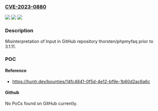 ### [CVE-2023-0880](https://cve.mitre.org/cgi-bin/cvename.cgi?name=CVE-2023-0880)
![](https://img.shields.io/static/v1?label=Product&message=thorsten%2Fphpmyfaq&color=blue)
![](https://img.shields.io/static/v1?label=Version&message=%3C%203.1.11%20&color=brighgreen)
![](https://img.shields.io/static/v1?label=Vulnerability&message=CWE-115%20Misinterpretation%20of%20Input&color=brighgreen)

### Description

Misinterpretation of Input in GitHub repository thorsten/phpmyfaq prior to 3.1.11.

### POC

#### Reference
- https://huntr.dev/bounties/14fc4841-0f5d-4e12-bf9e-1b60d2ac6a6c

#### Github
No PoCs found on GitHub currently.

